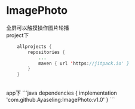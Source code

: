 # ImagePhoto
全屏可以触摸操作图片轮播<br>
project下
```java
	allprojects {
		repositories {
			...
			maven { url 'https://jitpack.io' }
		}
	}
 ```
  <br>
 app下
```java
  dependencies {
	        implementation 'com.github.Ayaseling:ImagePhoto:v1.0'
	}
 ```
